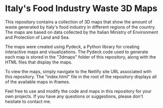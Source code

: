 # Italy's Food Industry Waste 3D Maps

This repository contains a collection of 3D maps that show the amount of waste generated by Italy's food industry in different regions of the country. The maps are based on data collected by the Italian Ministry of Environment and Protection of Land and Sea.

The maps were created using Pydeck, a Python library for creating interactive maps and visualizations. The Pydeck code used to generate each map is stored in the "3dmaps" folder of this repository, along with the HTML files that display the maps.

To view the maps, simply navigate to the Netlify site URL associated with this repository. The "index.html" file in the root of the repository displays all of the available maps in iframes.

Feel free to use and modify the code and maps in this repository for your own projects. If you have any questions or suggestions, please don't hesitate to contact me.
